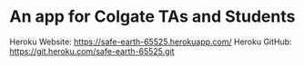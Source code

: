 # An app for Colgate TAs and Students


Heroku Website: https://safe-earth-65525.herokuapp.com/
Heroku GitHub: https://git.heroku.com/safe-earth-65525.git

